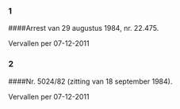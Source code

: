 <meta http-equiv='Content-Type' content='text/html; charset=utf-8' />

### 1  

####Arrest van 29 augustus 1984, nr. 22.475.

Vervallen per 07-12-2011 

### 2  

####Nr. 5024/82 (zitting van 18 september 1984).

Vervallen per 07-12-2011 

